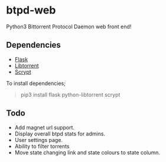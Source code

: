 # btpd-web
Python3 Bittorrent Protocol Daemon web front end!

## Dependencies
* [Flask](https://pypi.python.org/pypi/Flask)
* [Libtorrent](https://pypi.python.org/pypi/python-libtorrent)
* [Scrypt](https://pypi.python.org/pypi/scrypt)

To install dependencies;
> pip3 install flask python-libtorrent scrypt

## Todo
* Add magnet url support.
* Display overall btpd stats for admins.
* User settings page.
* Ability to filter torrents
* Move state changing link and state colours to state column.
